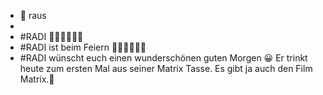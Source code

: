 - 🤚 raus
- 
- #RADI 🤩🤩🤩🤯🤯🤯
- #RADI ist beim Feiern 🤩🤩🤩🤯🤯🤯
- #RADI wünscht euch einen wunderschönen guten Morgen 😀 Er trinkt heute zum ersten Mal aus seiner Matrix Tasse. Es gibt ja auch den Film Matrix.🤗
